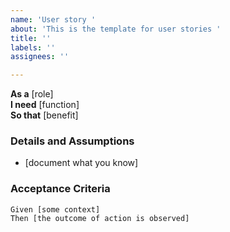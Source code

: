 ```yaml
---
name: 'User story '
about: 'This is the template for user stories '
title: ''
labels: ''
assignees: ''

---
```


**As a** [role]  
**I need** [function]  
**So that** [benefit]  

 ### Details and Assumptions
 * [document what you know]
   
 ### Acceptance Criteria  
	   
 ```gherkin
 Given [some context]
 Then [the outcome of action is observed]
 ```
